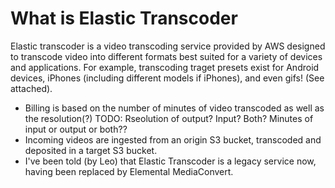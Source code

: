 # What is Elastic Transcoder

Elastic transcoder is a video transcoding service provided by AWS designed to transcode video into different formats best suited for a variety of devices and applications. For example, transcoding traget presets exist for Android devices, iPhones (including different models if iPhones), and even gifs! (See attached).

* Billing is based on the number of minutes of video transcoded as well as the resolution(?) TODO: Rseolution of output? Input? Both? Minutes of input or output or both??
* Incoming videos are ingested from an origin S3 bucket, transcoded and deposited in a target S3 bucket.
* I've been told (by Leo) that Elastic Transcoder is a legacy service now, having been replaced by Elemental MediaConvert.